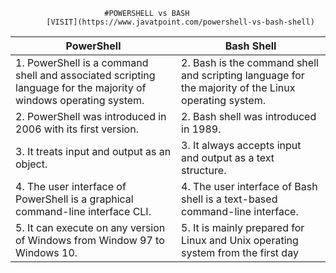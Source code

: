 						 #POWERSHELL vs BASH
			[VISIT](https://www.javatpoint.com/powershell-vs-bash-shell)
| PowerShell                                                                                                       | Bash Shell                                                                                          |
|------------------------------------------------------------------------------------------------------------------|-----------------------------------------------------------------------------------------------------|
| 1. PowerShell is a command shell and associated scripting language for the majority of windows operating system. | 2. Bash is the command shell and scripting language for the majority of the Linux operating system. |
| 2. PowerShell was introduced in 2006 with its first version.                                                     | 2. Bash shell was introduced in 1989.                                                               |
| 3. It treats input and output as an object.                                                                      | 3. It always accepts input and output as a text structure.                                          |
| 4. The user interface of PowerShell is a graphical command-line interface CLI.                                   | 4. The user interface of Bash shell is a text-based command-line interface.                         |
| 5. It can execute on any version of Windows from Window 97 to Windows 10.                                        | 5. It is mainly prepared for Linux and Unix operating system from the first day                     |